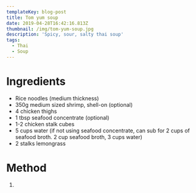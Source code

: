 ```yaml
---
templateKey: blog-post
title: Tom yum soup
date: 2019-04-28T16:42:16.813Z
thumbnail: /img/tom-yum-soup.jpg
description: 'Spicy, sour, salty thai soup'
tags:
  - Thai
  - Soup
---
```

# 

# Ingredients

* Rice noodles (medium thickness)
* 350g medium sized shrimp, shell-on (optional)
* 4 chicken thighs
* 1 tbsp seafood concentrate (optional)
* 1-2 chicken stalk cubes
* 5 cups water (if not using seafood concentrate, can sub for 2 cups of seafood broth. 2 cup seafood broth, 3 cups water)
* 2 stalks lemongrass

# Method

1.
